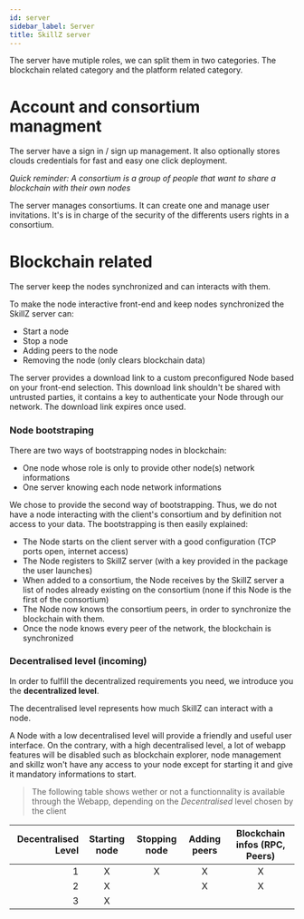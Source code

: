 ```yaml
---
id: server
sidebar_label: Server
title: SkillZ server
---
```


The server have mutiple roles, we can split them in two categories. The blockchain related category and the platform related category.

# Account and consortium managment

The server have a sign in / sign up management. It also optionally stores clouds credentials for fast and easy one click deployment.

_Quick reminder: A consortium is a group of people that want to share a blockchain with their own nodes_

The server manages consortiums. It can create one and manage user invitations. It's is in charge of the security of the differents users rights in a consortium.

# Blockchain related

The server keep the nodes synchronized and can interacts with them.

To make the node interactive front-end and keep nodes synchronized the SkillZ server can:
- Start a node
- Stop a node
- Adding peers to the node
- Removing the node (only clears blockchain data)

The server provides a download link to a custom preconfigured Node based on your front-end selection. This download link shouldn't be shared with untrusted parties, it contains a key to authenticate your Node through our network. The download link expires once used.

### Node bootstraping

There are two ways of bootstrapping nodes in blockchain:

- One node whose role is only to provide other node(s) network informations
- One server knowing each node network informations

We chose to provide the second way of bootstrapping. Thus, we do not have a node interacting with the client's consortium and by definition not access to your data. The bootstrapping is then easily explained:

- The Node starts on the client server with a good configuration (TCP ports open, internet access)
- The Node registers to SkillZ server (with a key provided in the package the user launches)
- When added to a consortium, the Node receives by the SkillZ server a list of nodes already existing on the consortium (none if this Node is the first of the consortium)
- The Node now knows the consortium peers, in order to synchronize the blockchain with them.
- Once the node knows every peer of the network, the blockchain is synchronized


### Decentralised level (incoming)

In order to fulfill the decentralized requirements you need, we introduce you the __decentralized level__.

The decentralised level represents how much SkillZ can interact with a node.

A Node with a low decentralised level will provide a friendly and useful user interface.
On the contrary, with a high decentralised level, a lot of webapp features will be disabled such as blockchain explorer, node management and skillz won't have any access to your node except for starting it and give it mandatory informations to start.

>The following table shows wether or not a functionnality is available through the Webapp, depending on the _Decentralised_ level chosen by the client

|Decentralised Level|Starting node|Stopping node|Adding peers| Blockchain infos (RPC, Peers)
|--:|:--:|:--:|:--:|:--:|
| 1 |  X |  X | X  | X  |
| 2 |  X |    | X  | X  |
| 3 |  X |    |    |    |
